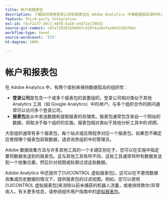 ```yaml
---
title: 帐户和报表包
description: 了解如何使用登录公司和报表包在 Adobe Analytics 中使数据孤岛保持井井有条。
feature: Third-party Integration
exl-id: f4cf2a77-30c1-40f8-ba18-e4d71e170831
source-git-commit: c8faf29262b9b04fc426f4a26efaa8e51293f0ec
workflow-type: tm+mt
source-wordcount: '273'
ht-degree: 100%

---
```


# 帐户和报表包

在 Adobe Analytics 中，有两个级别来保持数据孤岛的组织性：

* **登录公司**&#x200B;是包含一个或多个报表包的首要组织。登录公司相对类似于其他 Analytics 工具（如 Google Analytics）中的&#x200B;*帐户*。与多个组织合作的顾问通常可以访问多个登录公司。
* **报表包**&#x200B;是从中发送数据和提取报表的存储库。报表包通常包含来自一个网站的数据，但取决于每个组织的实施。报表包相对类似于其他分析工具中的&#x200B;*视图*。

大型组织通常有多个报表包，每个站点或应用程序对应一个报表包。如果您不确定应使用哪个报表包获取数据，请咨询贵组织中的管理员。

Adobe 数据收集方法与许多其他工具的一个关键区别在于，您可以在实施中指定要将数据发送到的报表包。这与其他工具有所不同，这些工具通常将所有数据发送到一个收集位置，然后针对视图或轮廓过滤这些数据。

Adobe Analytics 中还提供了[!UICONTROL 虚拟报表包]，这可以在不更改数据收集或历史数据的情况下，提供报表包的过滤视图。例如，您可以使用[!UICONTROL 虚拟报表包]来消除以前未捕获的机器人流量，或者排除欺诈/异常收入。有关更多信息，请参阅组件用户指南中的[虚拟报表包](/help/components/vrs/vrs-about.md)。
